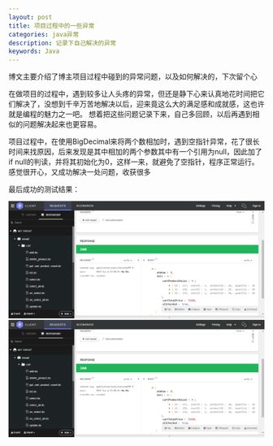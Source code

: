 ```yaml
---
layout: post
title: 项目过程中的一些异常
categories: java异常
description: 记录下自己解决的异常
keywords: Java
---
```

博文主要介绍了博主项目过程中碰到的异常问题，以及如何解决的，下次留个心


在做项目的过程中，遇到较多让人头疼的异常，但还是静下心来认真地花时间把它们解决了，没想到千辛万苦地解决以后，迎来竟这么大的满足感和成就感，这也许就是编程的魅力之一吧。
想着把这些问题记录下来，自己多回顾，以后再遇到相似的问题解决起来也更容易。

项目过程中，在使用BigDecimal来将两个数相加时，遇到空指针异常，花了很长时间来找原因，后来发现是其中相加的两个参数其中有一个引用为null，因此加了if null的判读，并将其初始化为0，这样一来，就避免了空指针，程序正常运行。
感觉很开心，又成功解决一处问题，收获很多

最后成功的测试结果：

![异常处理](https://github.com/AndyofJuly/andyofjuly.github.io/blob/master/images/newimage/ex-nullpoint.png)
![](/images/newimage/ex-nullpoint.png)
